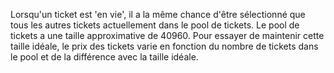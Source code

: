 Lorsqu'un ticket est 'en vie', il a la même chance d'être sélectionné que tous les autres tickets actuellement dans le pool de tickets. Le pool de tickets a une taille approximative de 40960. Pour essayer de maintenir cette taille idéale, le prix des tickets varie en fonction du nombre de tickets dans le pool et de la différence avec la taille idéale.
